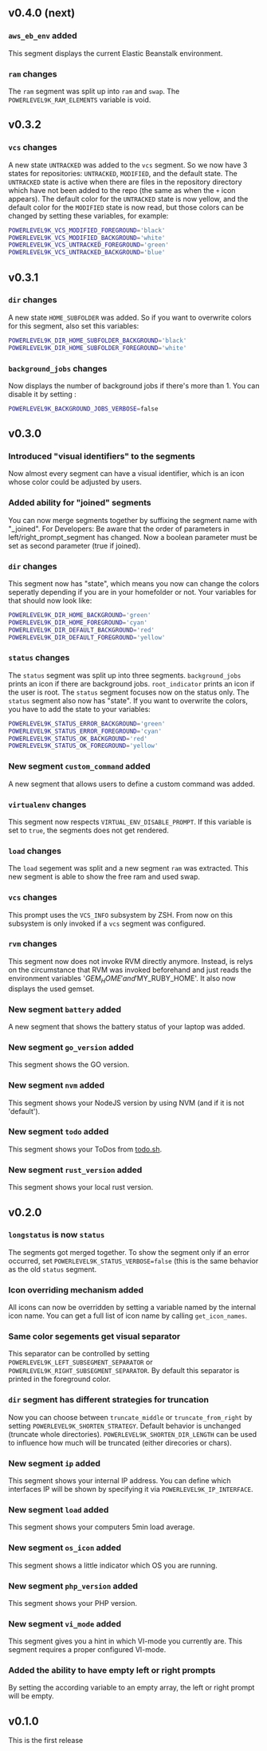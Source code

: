 ## v0.4.0 (next)

### `aws_eb_env` added

This segment displays the current Elastic Beanstalk environment.

### `ram` changes

The `ram` segment was split up into `ram` and `swap`. The `POWERLEVEL9K_RAM_ELEMENTS`
variable is void.

## v0.3.2

### `vcs` changes

A new state `UNTRACKED` was added to the `vcs` segment. So we now
have 3 states for repositories: `UNTRACKED`, `MODIFIED`, and the
default state. The `UNTRACKED` state is active when there are files
in the repository directory which have not been added to the repo
(the same as when the `+` icon appears). The default color for the
`UNTRACKED` state is now yellow, and the default color for the
`MODIFIED` state is now read, but those colors can be changed by
setting these variables, for example:

```zsh
POWERLEVEL9K_VCS_MODIFIED_FOREGROUND='black'
POWERLEVEL9K_VCS_MODIFIED_BACKGROUND='white'
POWERLEVEL9K_VCS_UNTRACKED_FOREGROUND='green'
POWERLEVEL9K_VCS_UNTRACKED_BACKGROUND='blue'
```

## v0.3.1

### `dir` changes

A new state `HOME_SUBFOLDER` was added. So if you want to overwrite
colors for this segment, also set this variables:
```zsh
POWERLEVEL9K_DIR_HOME_SUBFOLDER_BACKGROUND='black'
POWERLEVEL9K_DIR_HOME_SUBFOLDER_FOREGROUND='white'
```

### `background_jobs` changes
Now displays the number of background jobs if there's more than 1.
You can disable it by setting :
```zsh
POWERLEVEL9K_BACKGROUND_JOBS_VERBOSE=false
```

## v0.3.0

### Introduced "visual identifiers" to the segments

Now almost every segment can have a visual identifier, which is an
icon whose color could be adjusted by users.

### Added ability for "joined" segments

You can now merge segments together by suffixing the segment name with "_joined".
For Developers: Be aware that the order of parameters in left/right_prompt_segment
has changed. Now a boolean parameter must be set as second parameter (true if joined).

### `dir` changes

This segment now has "state", which means you now can change the colors seperatly
depending if you are in your homefolder or not.
Your variables for that should now look like:
```zsh
POWERLEVEL9K_DIR_HOME_BACKGROUND='green'
POWERLEVEL9K_DIR_HOME_FOREGROUND='cyan'
POWERLEVEL9K_DIR_DEFAULT_BACKGROUND='red'
POWERLEVEL9K_DIR_DEFAULT_FOREGROUND='yellow'
```

### `status` changes

The `status` segment was split up into three segments. `background_jobs` prints
an icon if there are background jobs. `root_indicator` prints an icon if the user
is root. The `status` segment focuses now on the status only.
The `status` segment also now has "state". If you want to overwrite the colors,
you have to add the state to your variables:
```zsh
POWERLEVEL9K_STATUS_ERROR_BACKGROUND='green'
POWERLEVEL9K_STATUS_ERROR_FOREGROUND='cyan'
POWERLEVEL9K_STATUS_OK_BACKGROUND='red'
POWERLEVEL9K_STATUS_OK_FOREGROUND='yellow'
```

### New segment `custom_command` added

A new segment that allows users to define a custom command was added.

### `virtualenv` changes

This segment now respects `VIRTUAL_ENV_DISABLE_PROMPT`. If this variable is set
to `true`, the segments does not get rendered.

### `load` changes

The `load` segement was split and a new segment `ram` was extracted. This new
segment is able to show the free ram and used swap.

### `vcs` changes

This prompt uses the `VCS_INFO` subsystem by ZSH. From now on this subsystem
is only invoked if a `vcs` segment was configured.

### `rvm` changes

This segment now does not invoke RVM directly anymore. Instead, is relys on the
circumstance that RVM was invoked beforehand and just reads the environment
variables '$GEM_HOME' and '$MY_RUBY_HOME'. It also now displays the used gemset.

### New segment `battery` added

A new segment that shows the battery status of your laptop was added.

### New segment `go_version` added

This segment shows the GO version.

### New segment `nvm` added

This segment shows your NodeJS version by using NVM (and if it is not 'default').

### New segment `todo` added

This segment shows your ToDos from [todo.sh](http://todotxt.com/).

### New segment `rust_version` added

This segment shows your local rust version.

## v0.2.0

### `longstatus` is now `status`

The segments got merged together. To show the segment only if an error occurred,
set `POWERLEVEL9K_STATUS_VERBOSE=false` (this is the same behavior as the old
`status` segment.

### Icon overriding mechanism added

All icons can now be overridden by setting a variable named by the internal icon
name. You can get a full list of icon name by calling `get_icon_names`.

### Same color segements get visual separator

This separator can be controlled by setting `POWERLEVEL9K_LEFT_SUBSEGMENT_SEPARATOR`
or `POWERLEVEL9K_RIGHT_SUBSEGMENT_SEPARATOR`. By default this separator is
printed in the foreground color.

### `dir` segment has different strategies for truncation

Now you can choose between `truncate_middle` or `truncate_from_right` by setting
`POWERLEVEL9K_SHORTEN_STRATEGY`. Default behavior is unchanged (truncate whole
directories). `POWERLEVEL9K_SHORTEN_DIR_LENGTH` can be used to influence how
much will be truncated (either direcories or chars).

### New segment `ip` added

This segment shows your internal IP address. You can define which interfaces IP
will be shown by specifying it via `POWERLEVEL9K_IP_INTERFACE`.

### New segment `load` added

This segment shows your computers 5min load average.

### New segment `os_icon` added

This segment shows a little indicator which OS you are running.

### New segment `php_version` added

This segment shows your PHP version.

### New segment `vi_mode` added

This segment gives you a hint in which VI-mode you currently are. This
segment requires a proper configured VI-mode.

### Added the ability to have empty left or right prompts

By setting the according variable to an empty array, the left or right
prompt will be empty.

## v0.1.0

This is the first release

